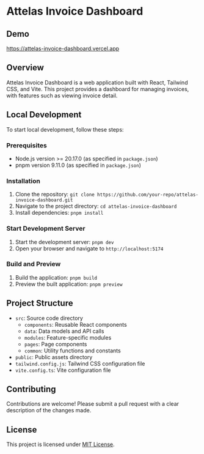# Attelas Invoice Dashboard

## Demo
https://attelas-invoice-dashboard.vercel.app

## Overview

Attelas Invoice Dashboard is a web application built with React, Tailwind CSS, and Vite. This project provides a dashboard for managing invoices, with features such as viewing invoice detail.

## Local Development

To start local development, follow these steps:

### Prerequisites

* Node.js version >= 20.17.0 (as specified in `package.json`)
* pnpm version 9.11.0 (as specified in `package.json`)

### Installation

1. Clone the repository: `git clone https://github.com/your-repo/attelas-invoice-dashboard.git`
2. Navigate to the project directory: `cd attelas-invoice-dashboard`
3. Install dependencies: `pnpm install`

### Start Development Server

1. Start the development server: `pnpm dev`
2. Open your browser and navigate to `http://localhost:5174`

### Build and Preview

1. Build the application: `pnpm build`
2. Preview the built application: `pnpm preview`

## Project Structure

* `src`: Source code directory
	+ `components`: Reusable React components
	+ `data`: Data models and API calls
	+ `modules`: Feature-specific modules
	+ `pages`: Page components
	+ `common`: Utility functions and constants
* `public`: Public assets directory
* `tailwind.config.js`: Tailwind CSS configuration file
* `vite.config.ts`: Vite configuration file

## Contributing

Contributions are welcome! Please submit a pull request with a clear description of the changes made.

## License

This project is licensed under [MIT License](https://opensource.org/licenses/MIT).